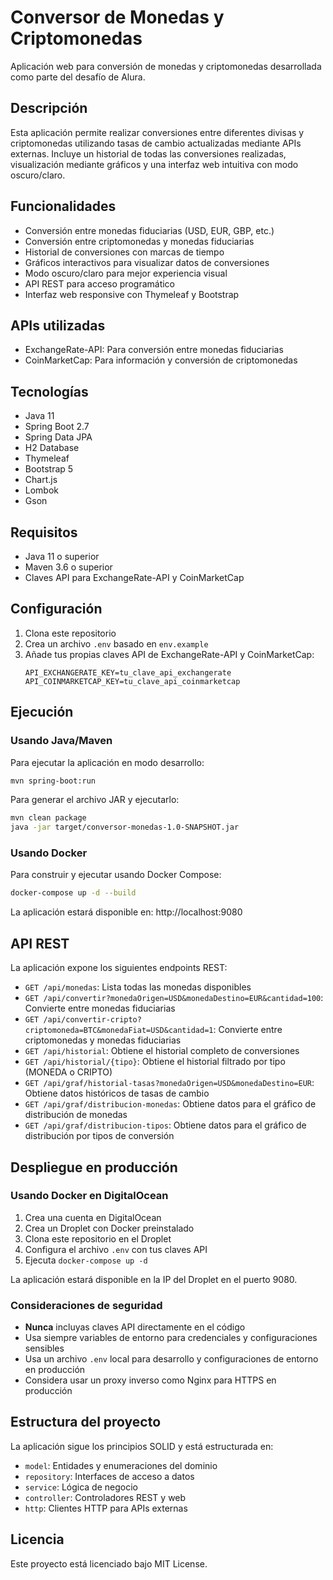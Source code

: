 # Conversor de Monedas y Criptomonedas

Aplicación web para conversión de monedas y criptomonedas desarrollada como parte del desafío de Alura.

## Descripción

Esta aplicación permite realizar conversiones entre diferentes divisas y criptomonedas utilizando tasas de cambio actualizadas mediante APIs externas. Incluye un historial de todas las conversiones realizadas, visualización mediante gráficos y una interfaz web intuitiva con modo oscuro/claro.

## Funcionalidades

- Conversión entre monedas fiduciarias (USD, EUR, GBP, etc.)
- Conversión entre criptomonedas y monedas fiduciarias
- Historial de conversiones con marcas de tiempo
- Gráficos interactivos para visualizar datos de conversiones
- Modo oscuro/claro para mejor experiencia visual
- API REST para acceso programático
- Interfaz web responsive con Thymeleaf y Bootstrap

## APIs utilizadas

- ExchangeRate-API: Para conversión entre monedas fiduciarias
- CoinMarketCap: Para información y conversión de criptomonedas

## Tecnologías

- Java 11
- Spring Boot 2.7
- Spring Data JPA
- H2 Database
- Thymeleaf
- Bootstrap 5
- Chart.js
- Lombok
- Gson

## Requisitos

- Java 11 o superior
- Maven 3.6 o superior
- Claves API para ExchangeRate-API y CoinMarketCap

## Configuración

1. Clona este repositorio
2. Crea un archivo `.env` basado en `env.example`
3. Añade tus propias claves API de ExchangeRate-API y CoinMarketCap:
   ```
   API_EXCHANGERATE_KEY=tu_clave_api_exchangerate
   API_COINMARKETCAP_KEY=tu_clave_api_coinmarketcap
   ```

## Ejecución

### Usando Java/Maven

Para ejecutar la aplicación en modo desarrollo:

```bash
mvn spring-boot:run
```

Para generar el archivo JAR y ejecutarlo:

```bash
mvn clean package
java -jar target/conversor-monedas-1.0-SNAPSHOT.jar
```

### Usando Docker

Para construir y ejecutar usando Docker Compose:

```bash
docker-compose up -d --build
```

La aplicación estará disponible en: http://localhost:9080

## API REST

La aplicación expone los siguientes endpoints REST:

- `GET /api/monedas`: Lista todas las monedas disponibles
- `GET /api/convertir?monedaOrigen=USD&monedaDestino=EUR&cantidad=100`: Convierte entre monedas fiduciarias
- `GET /api/convertir-cripto?criptomoneda=BTC&monedaFiat=USD&cantidad=1`: Convierte entre criptomonedas y monedas fiduciarias
- `GET /api/historial`: Obtiene el historial completo de conversiones
- `GET /api/historial/{tipo}`: Obtiene el historial filtrado por tipo (MONEDA o CRIPTO)
- `GET /api/graf/historial-tasas?monedaOrigen=USD&monedaDestino=EUR`: Obtiene datos históricos de tasas de cambio
- `GET /api/graf/distribucion-monedas`: Obtiene datos para el gráfico de distribución de monedas
- `GET /api/graf/distribucion-tipos`: Obtiene datos para el gráfico de distribución por tipos de conversión

## Despliegue en producción

### Usando Docker en DigitalOcean

1. Crea una cuenta en DigitalOcean
2. Crea un Droplet con Docker preinstalado
3. Clona este repositorio en el Droplet
4. Configura el archivo `.env` con tus claves API
5. Ejecuta `docker-compose up -d`

La aplicación estará disponible en la IP del Droplet en el puerto 9080.

### Consideraciones de seguridad

- **Nunca** incluyas claves API directamente en el código
- Usa siempre variables de entorno para credenciales y configuraciones sensibles
- Usa un archivo `.env` local para desarrollo y configuraciones de entorno en producción
- Considera usar un proxy inverso como Nginx para HTTPS en producción

## Estructura del proyecto

La aplicación sigue los principios SOLID y está estructurada en:

- `model`: Entidades y enumeraciones del dominio
- `repository`: Interfaces de acceso a datos
- `service`: Lógica de negocio
- `controller`: Controladores REST y web
- `http`: Clientes HTTP para APIs externas

## Licencia

Este proyecto está licenciado bajo MIT License. 